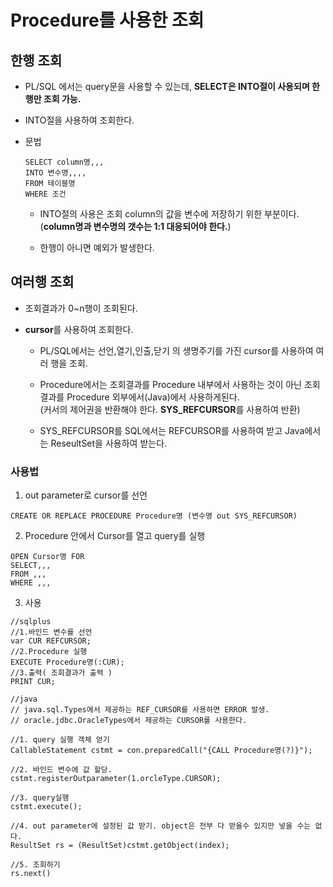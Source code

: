 # Procedure를 사용한 조회



## 한행 조회

* PL/SQL 에서는 query문을 사용할 수 있는데, **SELECT은 INTO절이 사용되며 한 행만 조회 가능.**

* INTO절을 사용하여 조회한다.

* 문법
    ```
    SELECT column명,,,
    INTO 변수명,,,,
    FROM 테이블명
    WHERE 조건
    ```

    * INTO절의 사용은 조회 column의 값을 변수에 저장하기 위한 부분이다.<br>
    (**column명과 변수명의 갯수는 1:1 대응되어야 한다.**)

    * 한행이 아니면 예외가 발생한다.

## 여러행 조회 

* 조회결과가 0~n행이 조회된다.

* **cursor**를 사용하여 조회한다.

    * PL/SQL에서는 선언,열기,인출,닫기 의 생명주기를 가진 cursor를 사용하여 여러 행을 조회.
    * Procedure에서는 조회결과를 Procedure 내부에서 사용하는 것이 아닌 조회결과를 Procedure 외부에서(Java)에서 사용하게된다.<br>
    (커서의 제어권을 반환해야 한다. **SYS_REFCURSOR**를 사용하여 반환)

    * SYS_REFCURSOR를 SQL에서는 REFCURSOR를 사용하여 받고 Java에서는 ReseultSet을 사용하여 받는다.

### 사용법

1. out parameter로 cursor를 선언
```
CREATE OR REPLACE PROCEDURE Procedure명 (변수명 out SYS_REFCURSOR)
```

2. Procedure 안에서 Cursor를 열고 query를 실행
```
OPEN Cursor명 FOR 
SELECT,,,
FROM ,,,
WHERE ,,,
```

3. 사용
```
//sqlplus
//1.바인드 변수를 선언
var CUR REFCURSOR;
//2.Procedure 실행
EXECUTE Procedure명(:CUR);
//3.출력( 조회결과가 출력 )
PRINT CUR;

//java
// java.sql.Types에서 제공하는 REF_CURSOR를 사용하면 ERROR 발생.
// oracle.jdbc.OracleTypes에서 제공하는 CURSOR를 사용한다.

//1. query 실행 객체 얻기
CallableStatement cstmt = con.preparedCall("{CALL Procedure명(?)}");

//2. 바인드 변수에 값 할당.
cstmt.registerOutparameter(1.orcleType.CURSOR);

//3. query실행
cstmt.execute();

//4. out parameter에 설정된 값 받기. object은 전부 다 받을수 있지만 넣을 수는 없다.
ResultSet rs = (ResultSet)cstmt.getObject(index);

//5. 조회하기
rs.next()
```

